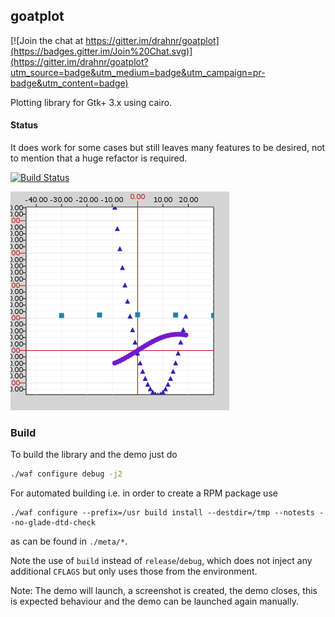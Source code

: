 ## goatplot

[![Join the chat at https://gitter.im/drahnr/goatplot](https://badges.gitter.im/Join%20Chat.svg)](https://gitter.im/drahnr/goatplot?utm_source=badge&utm_medium=badge&utm_campaign=pr-badge&utm_content=badge)

Plotting library for Gtk+ 3.x using cairo.

#### Status

It does work for some cases but still leaves many features to be desired, not to mention that a huge refactor is required.

[![Build Status](https://travis-ci.org/drahnr/goatplot.png?branch=master)](https://travis-ci.org/drahnr/goatplot)

![widget screenshot from the testbinary](/screenshot.png)

### Build

To build the library and the demo just do
```bash
./waf configure debug -j2
```

For automated building i.e. in order to create a RPM package use
```
./waf configure --prefix=/usr build install --destdir=/tmp --notests --no-glade-dtd-check
```
as can be found in `./meta/*`.

Note the use of `build` instead of `release`/`debug`, which does not inject any additional `CFLAGS` but only uses those from the environment.

Note: The demo will launch, a screenshot is created, the demo closes, this is expected behaviour and the demo can be launched again manually.
